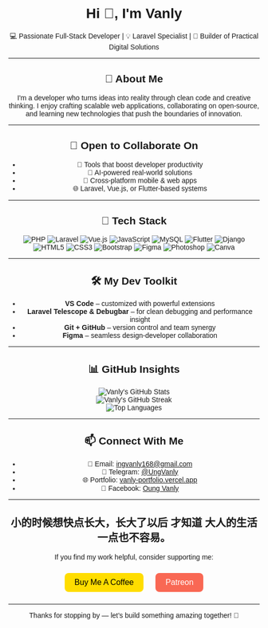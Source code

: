<h1 align="center">Hi 👋, I'm Vanly</h1>
<p align="center">
  💻 Passionate Full-Stack Developer | 💡 Laravel Specialist | 🚀 Builder of Practical Digital Solutions
</p>

---

## 🌟 About Me

I'm a developer who turns ideas into reality through clean code and creative thinking. I enjoy crafting scalable web applications, collaborating on open-source, and learning new technologies that push the boundaries of innovation.

---

## 🤝 Open to Collaborate On

- 🚀 Tools that boost developer productivity  
- 🤖 AI-powered real-world solutions  
- 📱 Cross-platform mobile & web apps  
- 🌐 Laravel, Vue.js, or Flutter-based systems  

---

## 🧰 Tech Stack

![PHP](https://img.shields.io/badge/php-%23777BB4.svg?style=flat-square&logo=php&logoColor=white)
![Laravel](https://img.shields.io/badge/Laravel-%23FF2D20.svg?style=flat-square&logo=laravel&logoColor=white)
![Vue.js](https://img.shields.io/badge/Vue.js-%2335495e.svg?style=flat-square&logo=vue.js&logoColor=%234FC08D)
![JavaScript](https://img.shields.io/badge/JavaScript-%23323330.svg?style=flat-square&logo=javascript&logoColor=%23F7DF1E)
![MySQL](https://img.shields.io/badge/MySQL-%234479A1.svg?style=flat-square&logo=mysql&logoColor=white)
![Flutter](https://img.shields.io/badge/Flutter-%2302569B.svg?style=flat-square&logo=flutter&logoColor=white)
![Django](https://img.shields.io/badge/Django-%23092E20.svg?style=flat-square&logo=django&logoColor=white)
![HTML5](https://img.shields.io/badge/HTML5-%23E34F26.svg?style=flat-square&logo=html5&logoColor=white)
![CSS3](https://img.shields.io/badge/CSS3-%231572B6.svg?style=flat-square&logo=css3&logoColor=white)
![Bootstrap](https://img.shields.io/badge/Bootstrap-%238511FA.svg?style=flat-square&logo=bootstrap&logoColor=white)
![Figma](https://img.shields.io/badge/Figma-%23F24E1E.svg?style=flat-square&logo=figma&logoColor=white)
![Photoshop](https://img.shields.io/badge/Adobe%20Photoshop-%2331A8FF.svg?style=flat-square&logo=adobe%20photoshop&logoColor=white)
![Canva](https://img.shields.io/badge/Canva-%2300C4CC.svg?style=flat-square&logo=canva&logoColor=white)

---

## 🛠️ My Dev Toolkit

- **VS Code** – customized with powerful extensions  
- **Laravel Telescope & Debugbar** – for clean debugging and performance insight  
- **Git + GitHub** – version control and team synergy  
- **Figma** – seamless design-developer collaboration  

---

## 📊 GitHub Insights

<p align="center">
  <img src="https://github-readme-stats.vercel.app/api?username=Ing-Vanly&show_icons=true&theme=radical" alt="Vanly's GitHub Stats" />
  <br/>
  <img src="https://github-readme-streak-stats.herokuapp.com/?user=Ing-Vanly&theme=radical" alt="Vanly's GitHub Streak" />
  <br/>
  <img src="https://github-readme-stats.vercel.app/api/top-langs/?username=Ing-Vanly&layout=compact&theme=radical" alt="Top Languages" />
</p>

---

## 📫 Connect With Me

- 📧 Email: [ingvanly168@gmail.com](mailto:ingvanly168@gmail.com)  
- 💬 Telegram: [@UngVanly](https://t.me/UngVanly)  
- 🌐 Portfolio: [vanly-portfolio.vercel.app](https://vanly-portfolio.vercel.app/)  
- 📘 Facebook: [Oung Vanly](https://www.facebook.com/share/1FwgaKhWW1/?mibextid=wwXIfr)

---

## 小的时候想快点长大，长大了以后 才知道 大人的生活一点也不容易。

If you find my work helpful, consider supporting me:

<!DOCTYPE html>
<html>
<head>
  <title>Support Me</title>
  <style>
    body { text-align: center; font-family: Arial, sans-serif; margin-top: 100px; }
    img.popup { max-width: 90%; display: none; position: fixed; top: 50%; left: 50%; transform: translate(-50%, -50%);
                border-radius: 10px; box-shadow: 0 0 20px rgba(0,0,0,0.5); z-index: 9999; background: white; padding: 10px; }
    #overlay { display:none; position:fixed; top:0; left:0; width:100%; height:100%; background:rgba(0,0,0,0.7); z-index:9998; }
    button { margin: 10px; padding: 10px 20px; border: none; border-radius: 8px; cursor: pointer; font-size: 16px; }
    .coffee { background-color: #FFDD00; color: black; }
    .patreon { background-color: #F96854; color: white; }
  </style>
</head>
<body>

  <button class="coffee" onclick="showPopup()">Buy Me A Coffee</button>
  <button class="patreon" onclick="showPopup()">Patreon</button>

  <div id="overlay" onclick="hidePopup()"></div>
  <img id="popupImg" class="popup" src="https://i.postimg.cc/3x0n3pjg/photo-1-2025-08-02-15-03-14.jpg" onclick="hidePopup()">

  <script>
    function showPopup() {
      document.getElementById('popupImg').style.display = 'block';
      document.getElementById('overlay').style.display = 'block';
    }
    function hidePopup() {
      document.getElementById('popupImg').style.display = 'none';
      document.getElementById('overlay').style.display = 'none';
    }
  </script>

</body>
</html>


---

<p align="center">Thanks for stopping by — let’s build something amazing together! 🚀</p>
